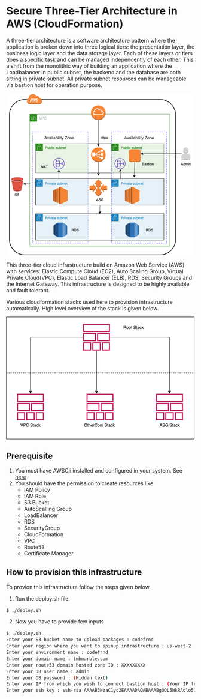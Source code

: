 # Secure Three-Tier Architecture in AWS (CloudFormation)

A three-tier architecture is a software architecture pattern where the application is broken down into three logical tiers: the presentation layer, the business logic layer and the data storage layer. Each of these layers or tiers does a specific task and can be managed independently of each other. This a shift from the monolithic way of building an application where the Loadbalancer in public subnet, the backend and the database are both sitting in private subnet. All private subnet resources can be manageable via bastion host for operation purpose.

![Example1](img/3-tier.png "Example of a successfull infra")

This three-tier cloud infrastructure build on Amazon Web Service (AWS) with services: Elastic Compute Cloud (EC2), Auto Scaling Group, Virtual Private Cloud(VPC), Elastic Load Balancer (ELB), RDS, Security Groups and the Internet Gateway. This infrastructure is designed to be highly available and fault tolerant.

Various cloudformation stacks used here to provision infrastructure automatically. High level overview of the stack is given below.

![Example2](img/cfn-stack.png "Example of cfn stack")

## Prerequisite

1. You must have AWSCli installed and configured in your system. See [here](https://docs.aws.amazon.com/cli/latest/userguide/getting-started-install.html)
2. You should have the permission to create resources like
   * IAM Policy
   * IAM Role
   * S3 Bucket
   * AutoScalling Group
   * LoadBalancer
   * RDS
   * SecurityGroup
   * CloudFormation
   * VPC
   * Route53
   * Certificate Manager

## How to provision this infrastructure

To provion this infrastructure follow the steps given below.

1. Run the deploy.sh file.

``` bash
$ ./deploy.sh
```
2. Now you have to provide few inputs

```bash
$ ./deploy.sh
Enter your S3 bucket name to upload packages : codefrnd
Enter your region where you want to spinup infrastructure : us-west-2
Enter your environment name : codefrnd
Enter your domain name : tmbmarble.com
Enter your route53 domain hosted zone ID : XXXXXXXXX
Enter your DB user name : admin
Enter your DB password : (Hidden text)
Enter your IP from which you wish to connect bastion host : (Your IP from where you want to SSH to bastion host)
Enter your ssh key : ssh-rsa AAAAB3NzaC1yc2EAAAADAQABAAABgQDL5WkRAolo5CPJz7OMvQXXXXXXXXXXXXXXXX
```
